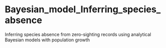 # Bayesian_model_Inferring_species_absence
Inferring species absence from zero-sighting records using analytical Bayesian models with population growth
